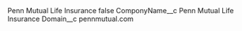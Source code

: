 <?xml version="1.0" encoding="UTF-8"?>
<CustomMetadata xmlns="http://soap.sforce.com/2006/04/metadata" xmlns:xsi="http://www.w3.org/2001/XMLSchema-instance" xmlns:xsd="http://www.w3.org/2001/XMLSchema">
    <label>Penn Mutual Life Insurance</label>
    <protected>false</protected>
    <values>
        <field>ComponyName__c</field>
        <value xsi:type="xsd:string">Penn Mutual Life Insurance</value>
    </values>
    <values>
        <field>Domain__c</field>
        <value xsi:type="xsd:string">pennmutual.com</value>
    </values>
</CustomMetadata>
